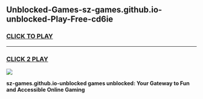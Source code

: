 
## Unblocked-Games-sz-games.github.io-unblocked-Play-Free-cd6ie
<h3>
<a href="https://premium76.site?title=sz-games.github.io-unblocked&ref=10A">CLICK TO PLAY</a></h3>
<hr>

<h3>
<a href="https://premium76.site?title=sz-games.github.io-unblocked&ref=10A">CLICK 2 PLAY</a>
  
</h3>

<a href="https://premium76.site?title=sz-games.github.io-unblocked&ref=10A"><img src="https://clearcache.store/games.png"></a>


**sz-games.github.io-unblocked games unblocked: Your Gateway to Fun and Accessible Online Gaming**
